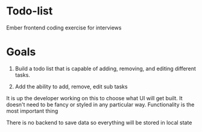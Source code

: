 # Todo-list
Ember frontend coding exercise for interviews

# Goals

1) Build a todo list that is capable of adding, removing, and editing different tasks.

2) Add the ability to add, remove, edit sub tasks

It is up the developer working on this to choose what UI will get built. It doesn't need to be fancy or styled in any  particular way. Functionality is the most important thing

There is no backend to save data so everything will be stored in local state
